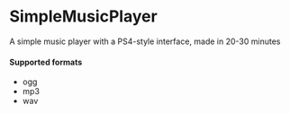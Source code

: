 # SimpleMusicPlayer

A simple music player with a PS4-style interface, made in 20-30 minutes

#### Supported formats
- ogg
- mp3
- wav